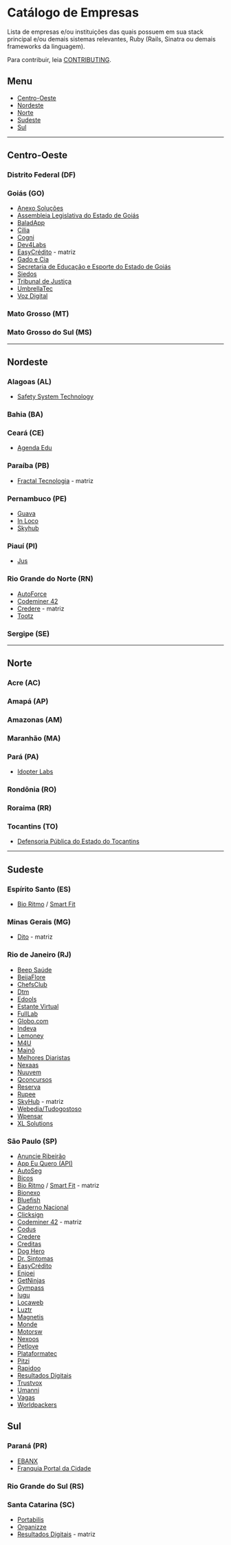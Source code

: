# Catálogo de Empresas

Lista de empresas e/ou instituições das quais possuem em sua stack principal e/ou demais sistemas relevantes, Ruby (Rails, Sinatra ou demais frameworks da linguagem).

Para contribuir, leia [CONTRIBUTING](CONTRIBUTING.md).

## Menu

* [Centro-Oeste](#centro-oeste)
* [Nordeste](#nordeste)
* [Norte](#norte)
* [Sudeste](#sudeste)
* [Sul](#sul)

---

## Centro-Oeste

### Distrito Federal (DF)
### Goiás (GO)
* [Anexo Soluções](http://www.anexosolucoes.com.br/)
* [Assembleia Legislativa do Estado de Goiás](http://al.go.leg.br/)
* [BaladApp](http://www.baladapp.com.br/)
* [Cilia](https://cilia.com.br/)
* [Cogni](https://cogni.group/)
* [Dev4Labs](https://www.dev4web.com.br/)
* [EasyCrédito](https://easycredito.me/) - matriz
* [Gado e Cia](http://www.gadoecia.com.br/)
* [Secretaria de Educação e Esporte do Estado de Goiás](https://www.seduce.go.gov.br/)
* [Siedos](http://siedos.com.br/)
* [Tribunal de Justiça](http://www.tjgo.jus.br/)
* [UmbrellaTec](http://www.umbrellatec.com.br/)
* [Voz Digital](http://vozdigital.com.br/)
### Mato Grosso (MT)
### Mato Grosso do Sul (MS)

---

## Nordeste

### Alagoas (AL)
* [Safety System Technology](http://safetysystemtechnology.com.br/)
### Bahia (BA)
### Ceará (CE)
* [Agenda Edu](https://agendaedu.com/)
### Paraíba (PB)
* [Fractal Tecnologia](http://fractaltecnologia.com.br) - matriz
### Pernambuco (PE)
* [Guava](https://guavasoftware.com/)
* [In Loco](https://inloco.com.br/)
* [Skyhub](https://skyhub.com.br/)
### Piauí (PI)
* [Jus](https://jus.com.br/)
### Rio Grande do Norte (RN)
* [AutoForce](https://autoforce.com/)
* [Codeminer 42](http://www.codeminer42.com/)
* [Credere](https://meucredere.com.br) - matriz
* [Tootz](https://tootz.com.br/)
### Sergipe (SE)

---

## Norte

### Acre (AC)
### Amapá (AP)
### Amazonas (AM)
### Maranhão (MA)
### Pará (PA)
* [Idopter Labs](http://www.idopterlabs.com.br)
### Rondônia (RO)
### Roraima (RR)
### Tocantins (TO)
* [Defensoria Pública do Estado do Tocantins](http://defensoria.to.def.br)

---

## Sudeste

### Espírito Santo (ES)
* [Bio Ritmo](https://www.bioritmo.com.br) / [Smart Fit](https://www.smartfit.com.br)
### Minas Gerais (MG)
* [Dito](https://dito.com.br/) - matriz
### Rio de Janeiro (RJ)
* [Beep Saúde](https://www.beepsaude.com.br/)
* [BeijaFlore](https://www.beijaflore.com/be/)
* [ChefsClub](https://www.chefsclub.com.br/)
* [Dtm](http://www.dtmtec.com.br/)
* [Edools](https://www.edools.com/)
* [Estante Virtual](https://www.estantevirtual.com.br/)
* [FullLab](https://www.fulllab.com.br/)
* [Globo.com](https://www.globo.com/)
* [Indeva](https://indeva.com.br/)
* [Lemoney](https://www.lemoney.com/)
* [M4U](https://www.m4u.com.br/)
* [Mainô](https://www.maino.com.br/)
* [Melhores Diaristas](https://www.melhoresdiaristas.com.br/)
* [Nexaas](http://nexaas.com/)
* [Nuuvem](https://www.nuuvem.com/)
* [Qconcursos](https://www.qconcursos.com/)
* [Reserva](https://www.usereserva.com/)
* [Rupee](https://www.rupee.com.br/)
* [SkyHub](https://skyhub.com.br/) - matriz
* [Webedia/Tudogostoso](https://www.tudogostoso.com.br/)
* [Wpensar](https://wpensar.com.br/)
* [XL Solutions](http://www.xlsol.com/)
### São Paulo (SP)
* [Anuncie Ribeirão](https://www.anuncieribeirao.com/)
* [App Eu Quero (API)](https://appeuquero.com/home/)
* [AutoSeg](https://autoseg.com/)
* [Bicos](https://www.bicos.com.br/)
* [Bio Ritmo](https://www.bioritmo.com.br) / [Smart Fit](https://www.smartfit.com.br) - matriz
* [Bionexo](https://bionexo.com)
* [Bluefish](http://www.bluefish.com.br)
* [Caderno Nacional](https://www.cadernonacional.com.br/)
* [Clicksign](https://www.clicksign.com/)
* [Codeminer 42](http://www.codeminer42.com/) - matriz
* [Codus](https://www.codus.com.br/)
* [Credere](https://meucredere.com.br)
* [Creditas](https://creditas.com.br)
* [Dog Hero](http://doghero.com.br)
* [Dr. Sintomas](https://drsintomas.com.br/)
* [EasyCrédito](https://easycredito.me/)
* [Enjoei](https://www.enjoei.com.br/)
* [GetNinjas](https://getninjas.com.br)
* [Gympass](https://www.gympass.com/)
* [Iugu](https://iugu.com/)
* [Locaweb](https://locaweb.com.br)
* [Luztr](http://www.luztr.com/)
* [Magnetis](https://magnetis.com.br)
* [Monde](https://www.monde.com.br/)
* [Motorsw](https://motorsw.com.br)
* [Nexoos](https://nexoos.com.br/)
* [Petlove](https://petlove.com.br)
* [Plataformatec](https://plataformatec.com.br)
* [Pitzi](https://pitzi.com.br/)
* [Rapidoo](https://rapidoo.com.br)
* [Resultados Digitais](http://resultadosdigitais.com)
* [Trustvox](https://site.trustvox.com.br)
* [Umanni](https://www.umanni.com.br)
* [Vagas](https://vagas.com.br)
* [Worldpackers](https://worldpackers.com)

## Sul

### Paraná (PR)
* [EBANX](https://ebanx.com/)
* [Franquia Portal da Cidade](https://www.franquiaportaldacidade.com/)
### Rio Grande do Sul (RS)
### Santa Catarina (SC)
* [Portabilis](http://portabilis.com.br)
* [Organizze](https://www.organizze.com.br/)
* [Resultados Digitais](http://resultadosdigitais.com) - matriz
